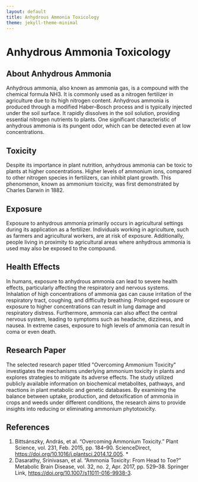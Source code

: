```yaml
---
layout: default
title: Anhydrous Ammonia Toxicology
theme: jekyll-theme-minimal
---
```


# Anhydrous Ammonia Toxicology

## About Anhydrous Ammonia

Anhydrous ammonia, also known as ammonia gas, is a compound with the chemical formula NH3. It is commonly used as a nitrogen fertilizer in agriculture due to its high nitrogen content. Anhydrous ammonia is produced through a modified Haber–Bosch process and is typically injected under the soil surface. It rapidly dissolves in the soil solution, providing essential nitrogen nutrients to plants. One significant characteristic of anhydrous ammonia is its pungent odor, which can be detected even at low concentrations.

## Toxicity

Despite its importance in plant nutrition, anhydrous ammonia can be toxic to plants at higher concentrations. Higher levels of ammonium ions, compared to other nitrogen species in fertilizers, can inhibit plant growth. This phenomenon, known as ammonium toxicity, was first demonstrated by Charles Darwin in 1882.

## Exposure

Exposure to anhydrous ammonia primarily occurs in agricultural settings during its application as a fertilizer. Individuals working in agriculture, such as farmers and agricultural workers, are at risk of exposure. Additionally, people living in proximity to agricultural areas where anhydrous ammonia is used may also be exposed to the compound.

## Health Effects

In humans, exposure to anhydrous ammonia can lead to severe health effects, particularly affecting the respiratory and nervous systems. Inhalation of high concentrations of ammonia gas can cause irritation of the respiratory tract, coughing, and difficulty breathing. Prolonged exposure or exposure to higher concentrations can result in lung damage and respiratory distress. Furthermore, ammonia can also affect the central nervous system, leading to symptoms such as headache, dizziness, and nausea. In extreme cases, exposure to high levels of ammonia can result in coma or even death.

## Research Paper

The selected research paper titled "Overcoming Ammonium Toxicity" investigates the mechanisms underlying ammonium toxicity in plants and explores strategies to mitigate its adverse effects. The study utilized publicly available information on biochemical metabolites, pathways, and reactions in plant metabolic and genetic databases. By examining the balance between uptake, production, and detoxification of ammonia in crops and weeds under different conditions, the research aims to provide insights into reducing or eliminating ammonium phytotoxicity.

## References

1. Bittsánszky, András, et al. “Overcoming Ammonium Toxicity.” Plant Science, vol. 231, Feb. 2015, pp. 184–90. ScienceDirect, https://doi.org/10.1016/j.plantsci.2014.12.005. * 
2. Dasarathy, Srinivasan, et al. “Ammonia Toxicity: From Head to Toe?” Metabolic Brain Disease, vol. 32, no. 2, Apr. 2017, pp. 529–38. Springer Link, https://doi.org/10.1007/s11011-016-9938-3.
